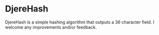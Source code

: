 DjereHash
=========

DjereHash is a simple hashing algorithm that outputs a 36 character field. I welcome any improvements and/or feedback.

